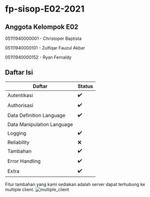 # fp-sisop-E02-2021

## Anggota Kelompok E02
05111940000001 - Christoper Baptista

05111940000101 - Zulfiqar Fauzul Akbar

05111940000152 - Ryan Fernaldy

## Daftar Isi

| Daftar                       | Status                       |
| ---------------------------- | ---------------------------- |
| Autentikasi                  | :heavy_check_mark:           |
| Authorisasi                  | :heavy_check_mark:           |
| Data Definition Language     | :heavy_check_mark:           |
| Data Manipulation Language   |                              |
| Logging                      | :heavy_check_mark:           |
| Reliability                  | :x:                          |
| Tambahan                     | :heavy_check_mark:           |
| Error Handling               | :heavy_check_mark:           |
| Extra                        | :heavy_check_mark:           |

Fitur tambahan yang kami sediakan adalah server dapat terhubung ke multiple client.
![multiple_client](https://user-images.githubusercontent.com/68326540/122510980-bba39680-d030-11eb-9beb-3391627bec49.png)


